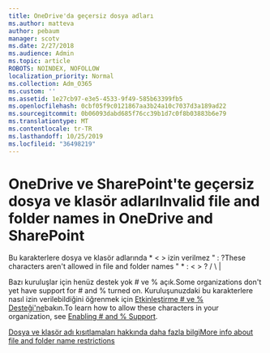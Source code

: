 ```yaml
---
title: OneDrive'da geçersiz dosya adları
ms.author: matteva
author: pebaum
manager: scotv
ms.date: 2/27/2018
ms.audience: Admin
ms.topic: article
ROBOTS: NOINDEX, NOFOLLOW
localization_priority: Normal
ms.collection: Adm_O365
ms.custom: ''
ms.assetid: 1e27cb97-e3e5-4533-9f49-585b63399fb5
ms.openlocfilehash: 0cbf05f9c0121867aa3b24a10c7037d3a189ad22
ms.sourcegitcommit: 0b06093dabd685f76cc39b1d7c0f8b03883b6e79
ms.translationtype: MT
ms.contentlocale: tr-TR
ms.lasthandoff: 10/25/2019
ms.locfileid: "36498219"
---
```

# <a name="invalid-file-and-folder-names-in-onedrive-and-sharepoint"></a><span data-ttu-id="a696e-102">OneDrive ve SharePoint'te geçersiz dosya ve klasör adları</span><span class="sxs-lookup"><span data-stu-id="a696e-102">Invalid file and folder names in OneDrive and SharePoint</span></span>

<span data-ttu-id="a696e-103">Bu karakterlere dosya ve klasör adlarında \* \< \> izin verilmez " : ?</span><span class="sxs-lookup"><span data-stu-id="a696e-103">These characters aren't allowed in file and folder names " \* : \< \> ?</span></span> <span data-ttu-id="a696e-104">/ \ |</span><span class="sxs-lookup"><span data-stu-id="a696e-104"></span></span> 
  
<span data-ttu-id="a696e-105">Bazı kuruluşlar için henüz destek yok # ve % açık.</span><span class="sxs-lookup"><span data-stu-id="a696e-105">Some organizations don't yet have support for # and % turned on.</span></span> <span data-ttu-id="a696e-106">Kuruluşunuzdaki bu karakterlere nasıl izin verilebildiğini öğrenmek için [Etkinleştirme # ve % Desteği'ne](https://go.microsoft.com/fwlink/?linkid=862611)bakın.</span><span class="sxs-lookup"><span data-stu-id="a696e-106">To learn how to allow these characters in your organization, see [Enabling # and % Support](https://go.microsoft.com/fwlink/?linkid=862611).</span></span> 
  
[<span data-ttu-id="a696e-107">Dosya ve klasör adı kısıtlamaları hakkında daha fazla bilgi</span><span class="sxs-lookup"><span data-stu-id="a696e-107">More info about file and folder name restrictions</span></span>](https://go.microsoft.com/fwlink/?linkid=866430)
  


